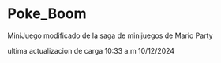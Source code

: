 # Poke_Boom
MiniJuego modificado de la saga de minijuegos de Mario Party

ultima actualizacion de carga 10:33 a.m 10/12/2024